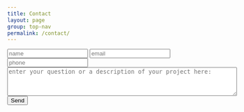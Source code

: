 ```yaml
---
title: Contact
layout: page
group: top-nav
permalink: /contact/
---
```


<div id="main-container">
  <div class="form_tile contact clickable">
      <form id="bigriverform" method="POST"
            action="https://www.formingo.co/submit/bigriverwebdesign@gmail.com">
          <input type="text" name="full_name" placeholder="name">
          <input type="email" name="__replyto" placeholder="email">
          <input type="text" name="phone_number" placeholder="phone"><br>
          <textarea placeholder="enter your question or a description of your project here:" rows="4" cols="63" name="comment" form="bigriverform"></textarea><br>
          <input type="hidden" name="__redirect" value="https://petervkay.github.io/bigriver.github.io/">
          <input type="submit" value="Send">
      </form>
  </div>
</div>

<script>
$(document).ready(function() {
    $('#main-container').fadeIn();
});

$(window).scroll(function() {
  if (location.origin + '{{site.baseurl}}/contact/' == location.href) {
    function removeActiveClass() {
      $(links).removeClass('active');
    }
    function requestContent(url) {
      $("#main").load(url);
    }
    function addActiveClass(elem) {
      removeActiveClass();
      console.log(elem);
      var element = document.querySelector("#" + elem);
      element.classList.add('active');
    }
    if ($(window).scrollTop() == 0) {
      addActiveClass("members");
      history.pushState("members", null, "{{site.baseurl}}/members/");
      requestContent("/page-content/members/index.html");
      document.title = "Big River Web Design | members";
      $('html,body').scrollTop(50);
      console.log($(window).scrollTop());
    }
  }
})

</script>
